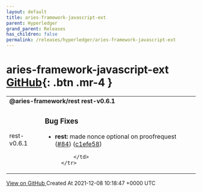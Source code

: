 ```yaml
---
layout: default
title: aries-framework-javascript-ext
parent: Hyperledger
grand_parent: Releases
has_children: false
permalink: /releases/hyperledger/aries-framework-javascript-ext
---
```


# aries-framework-javascript-ext <span class="fs-3 right-align">[GitHub](https://github.com/hyperledger/aries-framework-javascript-ext){: .btn .mr-4 }</span>


<div>
    <table>
        <tr>
            <td colspan="2">
                <b>
                    @aries-framework/rest rest-v0.6.1
                </b>
            </td>
        </tr>
        <tr>
            <td>
                <span class="chip">
                    rest-v0.6.1
                </span>
            </td>
            <td>
                

### Bug Fixes

* **rest:** made nonce optional on proofrequest ([#84](https://www.github.com/hyperledger/aries-framework-javascript-ext/issues/84)) ([c1efe58](https://www.github.com/hyperledger/aries-framework-javascript-ext/commit/c1efe58055639e1c3df0429df6a0efe8fcdeb850))

            </td>
        </tr>
    </table>
    <a href="https://github.com/hyperledger/aries-framework-javascript-ext/releases/tag/rest-v0.6.1" class=".btn">
        View on GitHub
    </a>
    <span class="right-align">
        Created At 2021-12-08 10:18:47 +0000 UTC
    </span>
</div>


